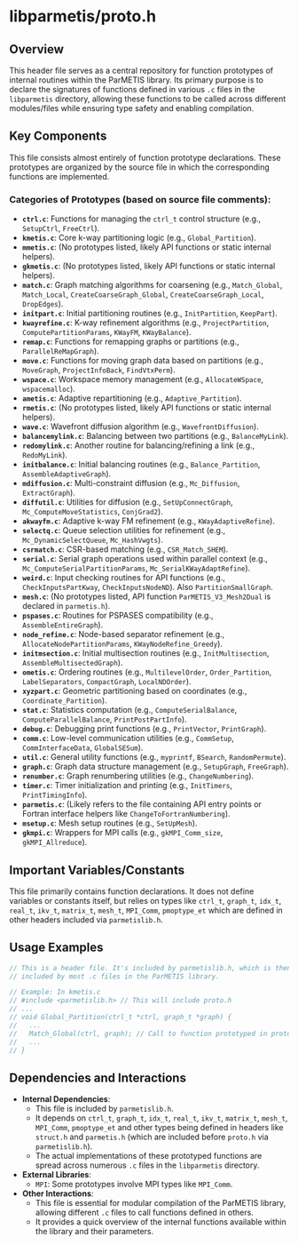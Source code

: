 # libparmetis/proto.h

## Overview

This header file serves as a central repository for function prototypes of internal routines within the ParMETIS library. Its primary purpose is to declare the signatures of functions defined in various `.c` files in the `libparmetis` directory, allowing these functions to be called across different modules/files while ensuring type safety and enabling compilation.

## Key Components

This file consists almost entirely of function prototype declarations. These prototypes are organized by the source file in which the corresponding functions are implemented.

### Categories of Prototypes (based on source file comments):

*   **`ctrl.c`**: Functions for managing the `ctrl_t` control structure (e.g., `SetupCtrl`, `FreeCtrl`).
*   **`kmetis.c`**: Core k-way partitioning logic (e.g., `Global_Partition`).
*   **`mmetis.c`**: (No prototypes listed, likely API functions or static internal helpers).
*   **`gkmetis.c`**: (No prototypes listed, likely API functions or static internal helpers).
*   **`match.c`**: Graph matching algorithms for coarsening (e.g., `Match_Global`, `Match_Local`, `CreateCoarseGraph_Global`, `CreateCoarseGraph_Local`, `DropEdges`).
*   **`initpart.c`**: Initial partitioning routines (e.g., `InitPartition`, `KeepPart`).
*   **`kwayrefine.c`**: K-way refinement algorithms (e.g., `ProjectPartition`, `ComputePartitionParams`, `KWayFM`, `KWayBalance`).
*   **`remap.c`**: Functions for remapping graphs or partitions (e.g., `ParallelReMapGraph`).
*   **`move.c`**: Functions for moving graph data based on partitions (e.g., `MoveGraph`, `ProjectInfoBack`, `FindVtxPerm`).
*   **`wspace.c`**: Workspace memory management (e.g., `AllocateWSpace`, `wspacemalloc`).
*   **`ametis.c`**: Adaptive repartitioning (e.g., `Adaptive_Partition`).
*   **`rmetis.c`**: (No prototypes listed, likely API functions or static internal helpers).
*   **`wave.c`**: Wavefront diffusion algorithm (e.g., `WavefrontDiffusion`).
*   **`balancemylink.c`**: Balancing between two partitions (e.g., `BalanceMyLink`).
*   **`redomylink.c`**: Another routine for balancing/refining a link (e.g., `RedoMyLink`).
*   **`initbalance.c`**: Initial balancing routines (e.g., `Balance_Partition`, `AssembleAdaptiveGraph`).
*   **`mdiffusion.c`**: Multi-constraint diffusion (e.g., `Mc_Diffusion`, `ExtractGraph`).
*   **`diffutil.c`**: Utilities for diffusion (e.g., `SetUpConnectGraph`, `Mc_ComputeMoveStatistics`, `ConjGrad2`).
*   **`akwayfm.c`**: Adaptive k-way FM refinement (e.g., `KWayAdaptiveRefine`).
*   **`selectq.c`**: Queue selection utilities for refinement (e.g., `Mc_DynamicSelectQueue`, `Mc_HashVwgts`).
*   **`csrmatch.c`**: CSR-based matching (e.g., `CSR_Match_SHEM`).
*   **`serial.c`**: Serial graph operations used within parallel context (e.g., `Mc_ComputeSerialPartitionParams`, `Mc_SerialKWayAdaptRefine`).
*   **`weird.c`**: Input checking routines for API functions (e.g., `CheckInputsPartKway`, `CheckInputsNodeND`). Also `PartitionSmallGraph`.
*   **`mesh.c`**: (No prototypes listed, API function `ParMETIS_V3_Mesh2Dual` is declared in `parmetis.h`).
*   **`pspases.c`**: Routines for PSPASES compatibility (e.g., `AssembleEntireGraph`).
*   **`node_refine.c`**: Node-based separator refinement (e.g., `AllocateNodePartitionParams`, `KWayNodeRefine_Greedy`).
*   **`initmsection.c`**: Initial multisection routines (e.g., `InitMultisection`, `AssembleMultisectedGraph`).
*   **`ometis.c`**: Ordering routines (e.g., `MultilevelOrder`, `Order_Partition`, `LabelSeparators`, `CompactGraph`, `LocalNDOrder`).
*   **`xyzpart.c`**: Geometric partitioning based on coordinates (e.g., `Coordinate_Partition`).
*   **`stat.c`**: Statistics computation (e.g., `ComputeSerialBalance`, `ComputeParallelBalance`, `PrintPostPartInfo`).
*   **`debug.c`**: Debugging print functions (e.g., `PrintVector`, `PrintGraph`).
*   **`comm.c`**: Low-level communication utilities (e.g., `CommSetup`, `CommInterfaceData`, `GlobalSESum`).
*   **`util.c`**: General utility functions (e.g., `myprintf`, `BSearch`, `RandomPermute`).
*   **`graph.c`**: Graph data structure management (e.g., `SetupGraph`, `FreeGraph`).
*   **`renumber.c`**: Graph renumbering utilities (e.g., `ChangeNumbering`).
*   **`timer.c`**: Timer initialization and printing (e.g., `InitTimers`, `PrintTimingInfo`).
*   **`parmetis.c`**: (Likely refers to the file containing API entry points or Fortran interface helpers like `ChangeToFortranNumbering`).
*   **`msetup.c`**: Mesh setup routines (e.g., `SetUpMesh`).
*   **`gkmpi.c`**: Wrappers for MPI calls (e.g., `gkMPI_Comm_size`, `gkMPI_Allreduce`).

## Important Variables/Constants

This file primarily contains function declarations. It does not define variables or constants itself, but relies on types like `ctrl_t`, `graph_t`, `idx_t`, `real_t`, `ikv_t`, `matrix_t`, `mesh_t`, `MPI_Comm`, `pmoptype_et` which are defined in other headers included via `parmetislib.h`.

## Usage Examples

```c
// This is a header file. It's included by parmetislib.h, which is then
// included by most .c files in the ParMETIS library.

// Example: In kmetis.c
// #include <parmetislib.h> // This will include proto.h
// ...
// void Global_Partition(ctrl_t *ctrl, graph_t *graph) {
//   ...
//   Match_Global(ctrl, graph); // Call to function prototyped in proto.h (implemented in match.c)
//   ...
// }
```

## Dependencies and Interactions

*   **Internal Dependencies**:
    *   This file is included by `parmetislib.h`.
    *   It depends on `ctrl_t`, `graph_t`, `idx_t`, `real_t`, `ikv_t`, `matrix_t`, `mesh_t`, `MPI_Comm`, `pmoptype_et` and other types being defined in headers like `struct.h` and `parmetis.h` (which are included before `proto.h` via `parmetislib.h`).
    *   The actual implementations of these prototyped functions are spread across numerous `.c` files in the `libparmetis` directory.
*   **External Libraries**:
    *   `MPI`: Some prototypes involve MPI types like `MPI_Comm`.
*   **Other Interactions**:
    *   This file is essential for modular compilation of the ParMETIS library, allowing different `.c` files to call functions defined in others.
    *   It provides a quick overview of the internal functions available within the library and their parameters.

```
